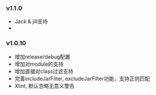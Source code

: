 ### v1.1.0
 * Jack & jill支持
 * 

### v1.0.10
 * 增加release/debug配置
 * 增加对module的支持
 * 增加直接对class过滤支持
 * 完善includeJarFilter, excludeJarFilter功能，支持正则匹配
 * Xlint, 默认忽略无意义警告